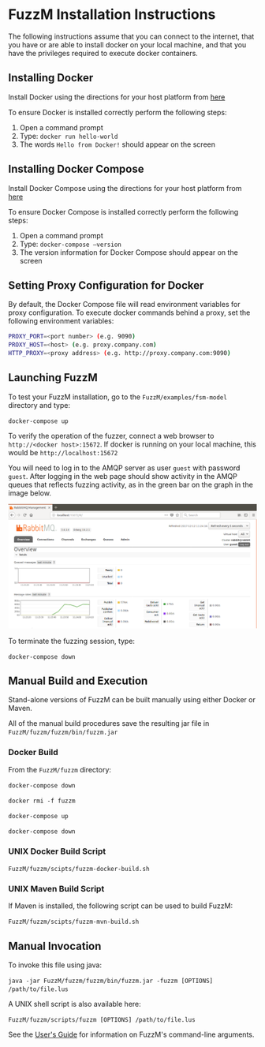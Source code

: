 # FuzzM Installation Instructions

The following instructions assume that you can connect to the internet,
that you have or are able to install docker on your local machine,
and that you have the privileges required to execute docker containers.

## Installing Docker

Install Docker using the directions for your host platform from [here](https://www.docker.com/community-edition#/download)

To ensure Docker is installed correctly perform the following steps:
1.	Open a command prompt
2.	Type: `docker run hello-world`
3.	The words `Hello from Docker!` should appear on the screen

## Installing Docker Compose

Install Docker Compose using the directions for your host platform from [here](https://docs.docker.com/compose/install/#install-compose)

To ensure Docker Compose is installed correctly perform the following steps:

1.	Open a command prompt
2.	Type: `docker-compose –version`
3.	The version information for Docker Compose should appear on the screen

## Setting Proxy Configuration for Docker

By default, the Docker Compose file will read environment variables for proxy configuration. 
To execute docker commands behind a proxy, set the following environment variables:

```bash
PROXY_PORT=<port number> (e.g. 9090)
PROXY_HOST=<host> (e.g. proxy.company.com)
HTTP_PROXY=<proxy address> (e.g. http://proxy.company.com:9090)
```

## Launching FuzzM

To test your FuzzM installation, go to the `FuzzM/examples/fsm-model` directory and type:

`docker-compose up`

To verify the operation of the fuzzer, connect a web browser to
`http://<docker host>:15672`.  If docker is running on your local
machine, this would be `http://localhost:15672`

You will need to log in to the AMQP server as user `guest` with
password `guest`.  After logging in the web page should show activity
in the AMQP queues that reflects fuzzing activity, as in the green bar
on the graph in the image below.

![Server](img/mq-server.png)

To terminate the fuzzing session, type:

`docker-compose down`

## Manual Build and Execution

Stand-alone versions of FuzzM can be built manually using either Docker or Maven.

All of the manual build procedures save the resulting jar file in `FuzzM/fuzzm/fuzzm/bin/fuzzm.jar`

### Docker Build

From the `FuzzM/fuzzm` directory:

`docker-compose down`

`docker rmi -f fuzzm`

`docker-compose up`

`docker-compose down`

### UNIX Docker Build Script

`FuzzM/fuzzm/scipts/fuzzm-docker-build.sh`

### UNIX Maven Build Script

If Maven is installed, the following script can be used to build FuzzM:

`FuzzM/fuzzm/scipts/fuzzm-mvn-build.sh`

## Manual Invocation

To invoke this file using java:

`java -jar FuzzM/fuzzm/fuzzm/bin/fuzzm.jar -fuzzm [OPTIONS] /path/to/file.lus`

A UNIX shell script is also available here:

`FuzzM/fuzzm/scripts/fuzzm [OPTIONS] /path/to/file.lus`

See the [User's Guide](USING.md) for information on FuzzM's command-line arguments.

